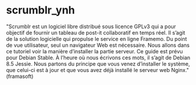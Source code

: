 # scrumblr_ynh

"Scrumblr est un logiciel libre distribué sous licence GPLv3 qui a pour objectif de fournir un tableau de post-it collaboratif en temps réel. Il s’agit de la solution logicielle qui propulse le service en ligne Framemo. Du point de vue utilisateur, seul un navigateur Web est nécessaire. Nous allons dans ce tutoriel voir la manière d’installer la partie serveur.
Ce guide est prévu pour Debian Stable. À l’heure où nous écrivons ces mots, il s’agit de Debian 8.5 Jessie. Nous partons du principe que vous venez d’installer le système, que celui-ci est à jour et que vous avez déjà installé le serveur web Nginx." (framasoft)
